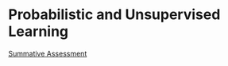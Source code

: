 # Probabilistic and Unsupervised Learning

[Summative Assessment](https://www.gatsby.ucl.ac.uk/teaching/courses/ml1/COMP0086-summative.pdf)
